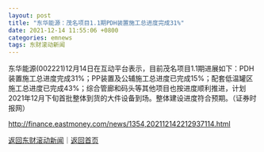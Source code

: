 ```yaml
---
layout: post
title: "东华能源：茂名项目1.1期PDH装置施工总进度完成31%"
date: 2021-12-14 11:55:06 +0800
categories: emnews
tags: 东财滚动新闻
---
```


东华能源(002221)12月14日在互动平台表示，目前茂名项目1.1期进展如下：PDH装置施工总进度完成31%；PP装置及公辅施工总进度已完成15%；配套低温罐区施工总进度已完成43%；综合管廊和码头等其他项目也按进度顺利推进，计划2021年12月下旬首批整体到货的大件设备到场。整体建设进度符合预期。（证券时报网）

<http://finance.eastmoney.com/news/1354,202112142212937114.html>

[返回东财滚动新闻](//finews.withounder.com/emnews/)｜[返回首页](//finews.withounder.com/)